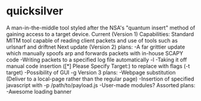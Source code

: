 # quicksilver
A man-in-the-middle tool styled after the NSA's "quantum insert" method of gaining access to a target device.
Current (Version 1) Capabilities:
  Standard MITM tool capable of reading client packets and use of tools such as urlsnarf and driftnet
Next update (Version 2) plans:
  -A far grittier update which manually spoofs arp and forwards packets with in-house SCAPY code
  -Writing packets to a specified log file automatically -l 
  -Taking it off manual code insertion ([\*] Please Specify Target:) to replace with flags (-t target)
  -Possibility of GUI -g
Version 3 plans:
  -Webpage substitution (Deliver to a local-page rather than the regular page)
  -Insertion of specified javascript with -p /path/to/payload.js
  -User-made modules?
Assorted plans:
  -Awesome loading banner
